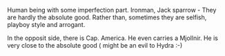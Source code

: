 Human being with some imperfection part. 
Ironman, Jack sparrow - They are hardly the absolute good. Rather than, sometimes they are selfish, playboy style and arrogant. 

In the opposit side, there is Cap. America. He even carries a Mjollnir. He is very close to the absolute good ( might be an evil to Hydra :-) 